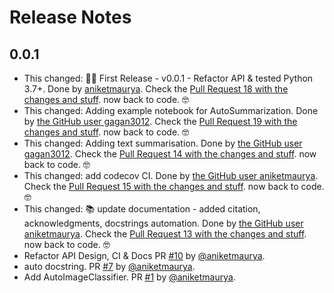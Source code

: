 # Release Notes

## 0.0.1

* This changed: :tada::sparkles: First Release - v0.0.1 - Refactor API & tested Python 3.7+. Done by [ aniketmaurya](https://github.com/aniketmaurya). Check the [Pull Request 18 with the changes and stuff](https://github.com/gradsflow/gradsflow/pull/18). now back to code. 🤓
* This changed: Adding example notebook for AutoSummarization. Done by [the GitHub user gagan3012](https://github.com/gagan3012). Check the [Pull Request 19 with the changes and stuff](https://github.com/gradsflow/gradsflow/pull/19). now back to code. 🤓
* This changed: Adding text summarisation. Done by [the GitHub user gagan3012](https://github.com/gagan3012). Check the [Pull Request 14 with the changes and stuff](https://github.com/gradsflow/gradsflow/pull/14). now back to code. 🤓
* This changed: add codecov CI. Done by [the GitHub user aniketmaurya](https://github.com/aniketmaurya). Check the [Pull Request 15 with the changes and stuff](https://github.com/gradsflow/gradsflow/pull/15). now back to code. 🤓
* This changed: 📚 update documentation - added citation, acknowledgments, docstrings automation. Done by [the GitHub user aniketmaurya](https://github.com/aniketmaurya). Check the [Pull Request 13 with the changes and stuff](https://github.com/gradsflow/gradsflow/pull/13). now back to code. 🤓
* Refactor API Design, CI & Docs PR [#10](https://github.com/gradsflow/gradsflow/pull/10) by [@aniketmaurya](https://github.com/aniketmaurya).
* auto docstring. PR [#7](https://github.com/gradsflow/gradsflow/pull/7) by [@aniketmaurya](https://github.com/aniketmaurya).
* Add AutoImageClassifier. PR [#1](https://github.com/gradsflow/gradsflow/pull/1) by [@aniketmaurya](https://github.com/aniketmaurya).
